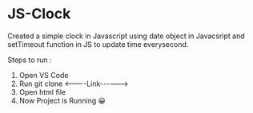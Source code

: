 # JS-Clock
Created a simple clock in Javascript using date object in Javacsript and setTimeout function in JS to update time everysecond.

Steps to run :
1. Open VS Code
2. Run git clone <----Link------>
3. Open html file
4. Now Project is Running 😀
